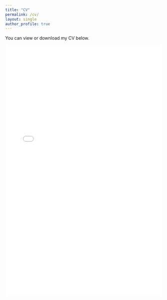 ```yaml
---
title: "CV"
permalink: /cv/
layout: single
author_profile: true
---
```


You can view or download my CV below.

<iframe src="/files/CV_Niklas_Schoch.pdf" width="100%" height="800px" style="border: none;">
  This browser does not support PDFs. Please download the PDF to view it: <a href="/files/CV_Niklas_Schoch.pdf">Download CV</a>.
</iframe>
